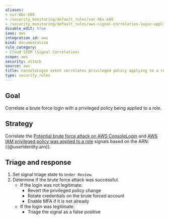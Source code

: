 ```yaml
---
aliases:
- vur-0bv-k08
- /security_monitoring/default_rules/vur-0bv-k08
- /security_monitoring/default_rules/aws-signal-correlation-login-applied-role
disable_edit: true
iaas: aws
integration_id: aws
kind: documentation
rule_category:
- Cloud SIEM (Signal Correlation)
scope: aws
security: attack
source: aws
title: ConsoleLogin event correlates privileged policy applying to a role
type: security_rules
---
```


## Goal
Correlate a brute force login with a privileged policy being applied to a role.

## Strategy
Correlate the [Potential brute force attack on AWS ConsoleLogin][1] and [AWS IAM privileged policy was applied to a role][2] signals based on the ARN: {{@userIdentity.arn}}.

## Triage and response
1. Set signal triage state to `Under Review`.
2. Determine if the brute force attack was successful.
    * If the login was not legitimate:
        * Revert the privileged policy change
        * Rotate credentials on the brute forced account
        * Enable MFA if it is not already
    * If the login was legitimate:
        * Triage the signal as a false positive

[1]: https://docs.datadoghq.com/security_platform/default_rules/aws-iam-brute-force-consolelogin/
[2]: https://docs.datadoghq.com/security_platform/default_rules/aws-iam-priv-policy-applied-to-role/
